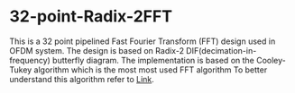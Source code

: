 # 32-point-Radix-2FFT
This is a 32 point pipelined Fast Fourier Transform (FFT) design used in OFDM system. 
The design is based on Radix-2 DIF(decimation-in-frequency) butterfly diagram.
The implementation is based on the Cooley-Tukey algorithm which is the most most used FFT algorithm To better understand this algorithm refer to [Link](https://pages.github.com/). 

